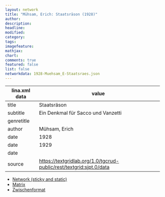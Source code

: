 ```yaml
---
layout: network
title: "Mühsam, Erich: Staatsräson (1928)"
author:
description:
headline:
modified:
category:
tags:
imagefeature: 
mathjax: 
chart: 
comments: true
featured: false
list: false
networkdata: 1928-Muehsam_E-Staatsraes.json
---
```

lina.xml data  | value
------------- | -------------
title|Staatsräson
subtitle|Ein Denkmal für Sacco und Vanzetti
genretitle|
author|Mühsam, Erich
date|1928
date|1929
date|
source|https://textgridlab.org/1.0/tgcrud-public/rest/textgrid:sjpt.0/data


* [Network (sticky and static)](/network229)
* [Matrix](/matrix229)
* [Zwischenformat](/lina229 )
